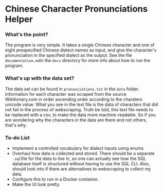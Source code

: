# Chinese Character Pronunciations Helper

### What's the point?
The program is very simple. It takes a single Chinese character and one of eight prespecified 
Chinese dialect names as input, and give the character's pronunciation in the specified dialect
as the output. See the file `documentation.md`in the `docs` directory for more info about how to run the 
program.

### What's up with the data set?
The data set can be found in `pronunciations.txt` in the `data` folder. Information for each
character was scraped from the source Wikitionary.com in order ascending order according to the charaters
unicode value. What you see in the text file is the data of characters that did not fail in 
the process of webscraping. Truth be told, this text file needs to be replaced with a csv,
to make the data more machine-readable. So if you are wondering why the characters in the data
are there and not others, that's why.

### To-do List

- Implement a controlled vocabulary for dialect inputs using enums
- Overhaul how data is collected and stored. There should be a separate `.sql`file for the
data to live in, so one can actually see how the SQL database itself is structured without having to use the SQL CLI.
Also, should look into if there are alternatives to webscraping to collect my data. 
- Configure this to run in a Docker container.
- Make the UI look pretty.

